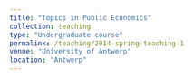 ```yaml
---
title: "Topics in Public Economics"
collection: teaching
type: "Undergraduate course"
permalink: /teaching/2014-spring-teaching-1
venue: "University of Antwerp"
location: "Antwerp"
---
```


